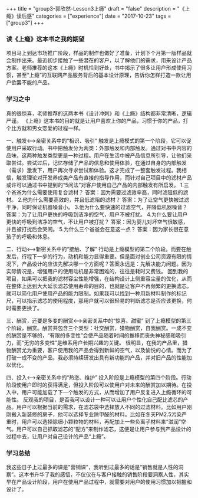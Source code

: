 +++
title = "group3-郭欣然-Lesson3上瘾"
draft = "false"
description = "《上瘾》读后感"
categories = ["experience"]
date = "2017-10-23"
tags =["group3"]
+++

### 读《上瘾》这本书之我的期望
项目马上到达市场推广阶段，样品的制作也做好了准备，计划下个月第一版样品就会制作出来。最近初步接触了一些潜在的客户，以了解他们的需求，用来设计产品方案。老师推荐的这本《上瘾》时机恰到好处，书中揭示了很多让用户形成使用习惯，甚至“上瘾”的互联网产品服务背后的基本设计原理，告诉你怎样打造一款让用户欲罢不能的产品。

### 学习之中
真的很惊喜，老师推荐的这两本书《设计冲刺》和《上瘾》结构都非常清晰，逻辑严谨。
《上瘾》这本书的目的就是让用户喜欢上你的产品，习惯于你的产品，打个比方就和男女恋爱的过程一样。

一、触发<-->亲密关系中的“相识、吸引”
触发是上瘾模式的第一个阶段，它可以促使用户采取行动。书中把触发分为两类：外部触发和内部触发。通过对书中内容的品味，这两种触发类型更是一种过程。用户在生活中被产品信息所引导，让他们采取尝试。尝试过后，记忆存储了产品的信息和使用体验，在通过自身的内部触发（需求）激发下，用户再次寻求尝试和体验。这才完成了一整套触发过程。我相信，触发理论对开发养成类产品有直接的指导作用，而针对自己项目中的滤材产品或许可以通过书中提到的“5问法”对客户使用自己产品的内部触发有所启发。
1.三个爸爸为什么需要使用复合滤材？
答案：因为需要过滤效率高，同时滤阻低的滤材。
2.他为什么需要高效的，并且低滤阻的滤材？
答案：为了让空气更快被过滤干净，同时保证机器噪音小。
3.他为什么要快速的过滤空气，并降低机器噪音？
答案：为了让用户更快的呼吸到洁净的空气，用户不被打扰。
4.为什么要让用户更快的呼吸到洁净的空气，不让用户被打扰？
答案：因为婴儿对坏空气很敏感，并且被打扰后会哭闹。
5.为什么三个爸爸会在意这一点？
答案：因为家长很在意孩子的呼吸和休息。

二、行动<-->新密关系中的“接触、了解”
行动是上瘾模型的第二个阶段。而要在触发后，行程下一步的行为，动机和能力显得重要。但是面对创业公司资源有限的情况下，产品设计的应该先解决哪一个方面呢？答案永远是：先解决能力问题。因为实际情况是，增强用户的使用动机是非常困难的，往往是耗时又费钱。
回到我的项目，如果可以把我的滤材容尘性能增强，在结构设计上侧重容尘量的优化，从而在整体上达到大大延长滤芯使用寿命的目的，也就是让客户不再频繁的更换滤芯，就可以简化用户使用产品的能力限制。如果我可以找到一种用新材料制作的标记尺，可以指示滤芯的使用程度，那用户就可以很轻易的判断滤芯是否应该更换，何时需要更换了。

三、酬赏，还要是多变的酬赏<-->亲密关系中的“惊喜、甜蜜”
到了上瘾模型的第三个阶段，酬赏。酬赏共包含三个类型：社交酬赏，猎物酬赏，自我酬赏。一成不变的酬赏是不够的，“有限的多变性”会使产品随着时间的推移而丧失神秘感和吸引力，而“无穷的多变性”是维系用户长期兴趣的关键。
很明显，在我的产品里，猎物酬赏尤为重要，客户使用我的产品会得到新鲜的空气，以及愉悦的心情。而为了打破一成不变的产品，我必须持续研发出具有新功能的产品，并对旧产品的性能加以优化。

四、投入<-->亲密关系中的“热恋、维护”
投入阶段是上瘾模型的第四个阶段。行动阶段使用户即时的获得满足，但投入阶段可以使用户对未来的酬赏加以期待。在投入中，用户可能加载了下一个触发的方式，从而增加了用户反复进入上瘾循环的可能性。
反观我的项目，是否我可以设计一种可以让用户个性化自己配比滤芯的产品。用户可以根据当前的需求，在滤芯袋中选择放入不同的过滤材料。比如用户刚刚搬入新装修的房子，他可以选择专业除甲醛的材料。比如在冬天PM2.5污染严重时，用户可以选择除细小颗粒物的材料，再配加上一些负离子材料来“滋润”空气。用户可以自己抓取滤芯的“配方”来制作滤芯，这便是让用户参与到产品设计的过程中去，让用户对自己设计的产品“上瘾”。

### 学习总结
我这些日子上过最多的课是"营销课"，我听到过最多的话是“销售就是人性的洞察”。这本书升华了我的感悟，不仅仅在与客户接触的销售阶段要洞察人性，其实早在产品设计阶段，用户在使用产品过程中，就需要对用户的使用习惯加以把握和设计了。
